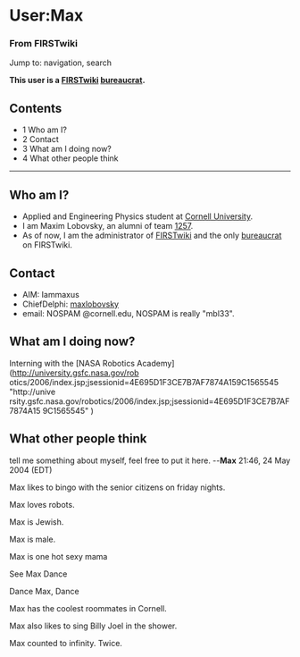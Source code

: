 
# User:Max

### From FIRSTwiki

Jump to: navigation, search

**This user is a [FIRSTwiki](FIRSTwiki "FIRSTwiki" ) [bureaucrat](FIRSTwiki:Administrators "FIRSTwiki:Administrators" ).**

## Contents

  * 1 Who am I?
  * 2 Contact
  * 3 What am I doing now?
  * 4 What other people think  
---  
  

## Who am I?

  * Applied and Engineering Physics student at [Cornell University](http://www.cornell.edu "http://www.cornell.edu" ). 
  * I am Maxim Lobovsky, an alumni of team [1257](1257 "1257" ). 
  * As of now, I am the administrator of [FIRSTwiki](FIRSTwiki "FIRSTwiki" ) and the only [bureaucrat](FIRSTwiki:Administrators "FIRSTwiki:Administrators" ) on FIRSTwiki. 


## Contact

  * AIM: Iammaxus 
  * ChiefDelphi: [maxlobovsky](http://www.chiefdelphi.com/forums/member.php?userid=6017 "http://www.chiefdelphi.com/forums/member.php?userid=6017" )
  * email: NOSPAM @cornell.edu, NOSPAM is really "mbl33". 


## What am I doing now?

Interning with the [NASA Robotics Academy](http://university.gsfc.nasa.gov/rob
otics/2006/index.jsp;jsessionid=4E695D1F3CE7B7AF7874A159C1565545 "http://unive
rsity.gsfc.nasa.gov/robotics/2006/index.jsp;jsessionid=4E695D1F3CE7B7AF7874A15
9C1565545" )


## What other people think

tell me something about myself, feel free to put it here. --**Max** 21:46, 24
May 2004 (EDT)

  
Max likes to bingo with the senior citizens on friday nights.

Max loves robots.

Max is Jewish.

Max is male.

Max is one hot sexy mama

See Max Dance

Dance Max, Dance

Max has the coolest roommates in Cornell.

Max also likes to sing Billy Joel in the shower.

Max counted to infinity. Twice.


